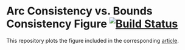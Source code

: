 # Arc Consistency vs. Bounds Consistency Figure [![Build Status](https://travis-ci.org/pothitos/ACvsBC-Figure.svg?branch=master)](https://travis-ci.org/pothitos/ACvsBC-Figure)

This repository plots the figure included in the
corresponding [article](https://github.com/pothitos/ACvsBC).
